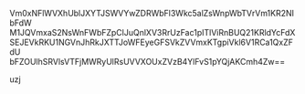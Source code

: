 Vm0xNFlWVXhUblJXYTJSWVYwZDRWbFl3Wkc5alZsWnpWbTVrVm1KR2NIbFdW
M1JQVmxaS2NsWnFWbFZpClJuQnlXV3RrUzFac1pITlViRnBUQ21KRldYcFdX
SEJEVkRKU1NGVnJhRkJXTTJoWFEyeGFSVkZVVmxKTgpiVkl6V1RCa1QxZFdU
bFZOUlhSRVlsVTFjMWRyUlRsUVVXOUxZVzB4YlFvS1pYQjAKCmh4Zw==

uzj